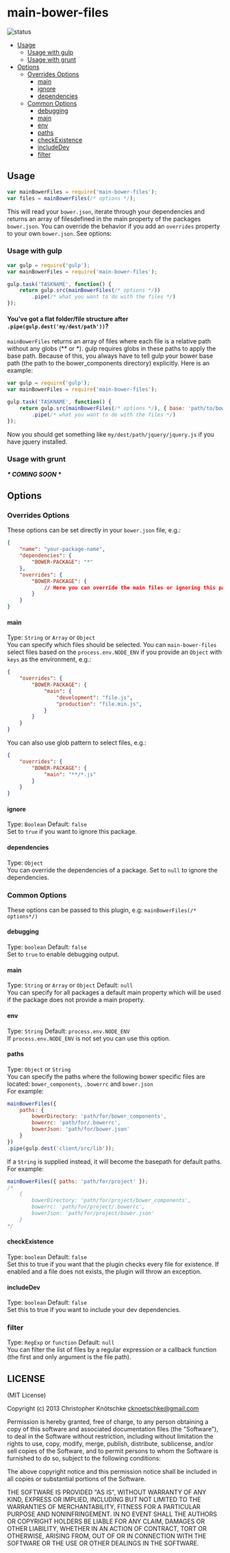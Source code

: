 main-bower-files
================
![status](https://secure.travis-ci.org/ck86/main-bower-files.png?branch=master)

- [Usage](#usage)
    - [Usage with gulp](#usage-with-gulp)
    - [Usage with grunt](#usage-with-grunt)
- [Options](#options)
    - [Overrides Options](#overrides-options)
        - [main](#main)
        - [ignore](#ignore)
        - [dependencies](#dependencies)
    - [Common Options](#common-options)
        - [debugging](#debugging)
        - [main](#main-1)
        - [env](#env)
        - [paths](#paths)
        - [checkExistence](#checkexistence)
        - [includeDev](#includedev)
        - [filter](#filter)

## Usage

```javascript
var mainBowerFiles = require('main-bower-files');
var files = mainBowerFiles(/* options */);
```

This will read your `bower.json`, iterate through your dependencies and returns an array of filesdefined in the main property of the packages `bower.json`.
You can override the behavior if you add an `overrides` property to your own `bower.json`. See options:

### Usage with gulp

```javascript
var gulp = require('gulp');
var mainBowerFiles = require('main-bower-files');

gulp.task('TASKNAME', function() {
    return gulp.src(mainBowerFiles(/* options */))
        .pipe(/* what you want to do with the files */)
});
```

#### You've got a flat folder/file structure after `.pipe(gulp.dest('my/dest/path'))`?

`mainBowerFiles` returns an array of files where each file is a relative path without any globs (** or *). gulp requires globs in these paths to apply the base path. Because of this, you always have to tell gulp your bower base path (the path to the bower_components directory) explicitly.
Here is an example:

```javascript
var gulp = require('gulp');
var mainBowerFiles = require('main-bower-files');

gulp.task('TASKNAME', function() {
    return gulp.src(mainBowerFiles(/* options */), { base: 'path/to/bower_components' })
        .pipe(/* what you want to do with the files */)
});
```

Now you should get something like `my/dest/path/jquery/jquery.js` if you have jquery installed.

### Usage with grunt

**_\* COMING SOON \*_**


## Options

### Overrides Options

These options can be set directly in your `bower.json` file, e.g.:

```json
{
    "name": "your-package-name",
    "dependencies": {
        "BOWER-PACKAGE": "*"
    },
    "overrides": {
        "BOWER-PACKAGE": {
            // Here you can override the main files or ignoring this package, for more info see options
        }
    }
}
```

#### main

Type: `String` or `Array` or `Object`  
You can specify which files should be selected. You can `main-bower-files` select files based on the `process.env.NODE_ENV` if you provide an `Object` with `keys` as the environment, e.g.:

```json
{
    "overrides": {
        "BOWER-PACKAGE": {
            "main": {
                "development": "file.js",
                "production": "file.min.js",
            }
        }
    }
}
```

You can also use glob pattern to select files, e.g.:

```json
{
    "overrides": {
        "BOWER-PACKAGE": {
            "main": "**/*.js"
        }
    }
}
```

#### ignore

Type: `Boolean` Default: `false`  
Set to `true` if you want to ignore this package.

#### dependencies

Type: `Object`  
You can override the dependencies of a package. Set to `null` to ignore the dependencies.

### Common Options

These options can be passed to this plugin, e.g: `mainBowerFiles(/* options*/)`

#### debugging

Type: `boolean` Default: `false`  
Set to `true` to enable debugging output.

#### main

Type: `String` or `Array` or `Object` Default: `null`  
You can specify for all packages a default main property which will be used if the package does not provide a main property.

#### env

Type: `String` Default: `process.env.NODE_ENV`  
If `process.env.NODE_ENV` is not set you can use this option.

#### paths

Type: `Object` or `String`  
You can specify the paths where the following bower specific files are located:
`bower_components`, `.bowerrc` and `bower.json`  
For example:

```javascript
mainBowerFiles({
    paths: {
        bowerDirectory: 'path/for/bower_components',
        bowerrc: 'path/for/.bowerrc',
        bowerJson: 'path/for/bower.json'
    }
})
.pipe(gulp.dest('client/src/lib'));
```

If a `String` is supplied instead, it will become the basepath for default paths.  
For example:

```javascript
mainBowerFiles({ paths: 'path/for/project' });
/*
    {
        bowerDirectory: 'path/for/project/bower_components',
        bowerrc: 'path/for/project/.bowerrc',
        bowerJson: 'path/for/project/bower.json'
    }
*/
```

#### checkExistence

Type: `boolean` Default: `false`  
Set this to true if you want that the plugin checks every file for existence.
If enabled and a file does not exists, the plugin will throw an exception.

#### includeDev

Type: `boolean` Default: `false`  
Set this to true if you want to include your dev dependencies.

### filter
Type: `RegExp` or `function` Default: `null`  
You can filter the list of files by a regular expression or a callback function (the first and only argument is the file path).

## LICENSE

(MIT License)

Copyright (c) 2013 Christopher Knötschke <cknoetschke@gmail.com>

Permission is hereby granted, free of charge, to any person obtaining
a copy of this software and associated documentation files (the
"Software"), to deal in the Software without restriction, including
without limitation the rights to use, copy, modify, merge, publish,
distribute, sublicense, and/or sell copies of the Software, and to
permit persons to whom the Software is furnished to do so, subject to
the following conditions:

The above copyright notice and this permission notice shall be
included in all copies or substantial portions of the Software.

THE SOFTWARE IS PROVIDED "AS IS", WITHOUT WARRANTY OF ANY KIND,
EXPRESS OR IMPLIED, INCLUDING BUT NOT LIMITED TO THE WARRANTIES OF
MERCHANTABILITY, FITNESS FOR A PARTICULAR PURPOSE AND
NONINFRINGEMENT. IN NO EVENT SHALL THE AUTHORS OR COPYRIGHT HOLDERS BE
LIABLE FOR ANY CLAIM, DAMAGES OR OTHER LIABILITY, WHETHER IN AN ACTION
OF CONTRACT, TORT OR OTHERWISE, ARISING FROM, OUT OF OR IN CONNECTION
WITH THE SOFTWARE OR THE USE OR OTHER DEALINGS IN THE SOFTWARE.
